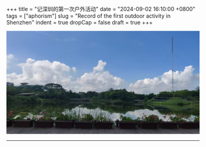 +++
title = "记深圳的第一次户外活动"
date = "2024-09-02 16:10:00 +0800"
tags = ["aphorism"]
slug = "Record of the first outdoor activity in Shenzhen"
indent = true
dropCap = false
draft = true
+++

![outdoor.jpg](outdoor_alt.jpg)
<!-- 
{{< youtube 0RKpf3rK57I >}}
{{< bilibili  9953207  >}} -->

 <!-- {{< music 29392943 song true >}} -->

---




<!-- --- -->

<!-- [^1]: 截图自 https://www.youtube.com/watch?v=fdM7KtLqcPE -->